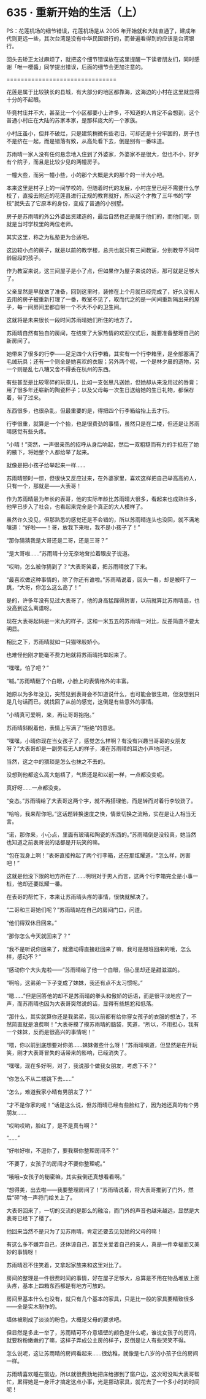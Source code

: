 # 635 · 重新开始的生活（上）

PS：花莲机场的细节错误，花莲机场是从 2005 年开始就和大陆直通了，建成年代则更远一些，其次台湾是没有中华民国银行的，而普遍看得到的应该是台湾银行。

回头去矫正太过麻烦了，就把这个细节错误放在这里提醒一下读者朋友们，同时感谢「唯一櫻醬」同学提出错误，后面的细节会更加注意的。

===============================

花莲是属于比较狭长的县城，有大部分的地区都靠海，这海边的小村在这里就显得十分的不起眼。

毕竟村庄并不大，甚至比一个小区都要小上许多，不知道的人肯定不会想到，这个普通小村庄在大陆的苏家本家，是那样庞大的一个家族。

小村庄虽小，但并不破烂，只是建筑稍微有些老旧，可却还是十分牢固的，房子也不是挤在一起，而是错落有致，从高处看下去，倒是别有一番味道。

苏雨晴一家人没有任何悬念地入住到了外婆家，外婆家不是很大，但也不小，好歹有个院子，而且是比较少见的两幢房子。

一幢大些，而另一幢小些，小的那个大概是大的那个的一半大小吧。

本来这里是村子上的一间学校的，但随着时代的发展，小村庄里已经不需要什么学校了，直接去附近的花莲县进行正规的教育就好，所以这个才教了三年书的“学校”就失去了它原本的身份，变成了普通的小别墅。

房子是苏雨晴的外公外婆出资建造的，最后自然也还是属于他们的，而他们呢，则就是当时学校里的两位老师。

其实这里，称之为私塾更为合适吧。

这边较小点的房子，就是以前的教学楼，总共也就只有三间教室，分别教导不同年龄层段的孩子。

作为教室来说，这三间屋子是小了点，但如果作为屋子来说的话，那可就是足够大了。

父亲显然是早就做了准备，回到这里时，装修在上个月就已经完成了，好久没有人去用的房子被重新打理了一番，教室不见了，取而代之的是一间间重新隔出来的屋子，每一间房间里都自带一个不大不小的卫生间。

这就将是未来很长一段时间苏雨晴她们所住的地方了。

苏雨晴自然有独自的房间，在结束了大家热情的欢迎仪式后，就要准备整理自己的新房间了。

她带来了很多的行李——足足四个大行李箱，其实有一个行李箱里，是全部塞满了毛绒玩具；还有一个则全是她喜欢的衣服；另外两个呢，一个是林夕晨的遗物，另一个则是乱七八糟又舍不得丢在杭州的东西。

有些甚至是比较零碎的玩意儿，比如一支张思凡送她，但她却从来没用过的唇膏；用了很多年还崭新的陶瓷杯子；以及父母每一次生日送给她的生日礼物，都保存着，带了过来。

东西很多，也很杂乱，但最重要的是，得把四个行李箱给抬上去才行。

行李很重，就算是一个个抬，也是很费劲的事情，虽然只是在二楼，但还是让苏雨晴感觉有些头疼。

“小晴！”突然，一声很亲热的招呼从身后响起，然后一双粗糙而有力的手抵在了她的腋下，将她整个人都给举了起来。

就像是把小孩子给举起来一样……

苏雨晴顿时一惊，但很快又反应过来，在外婆家里，喜欢这样把自己举高高的人，只有一个，那就是——大表哥！

作为苏雨晴最为年长的表哥，他的实际年龄比苏雨晴大很多，看起来也成熟许多，他早已步入了社会，也看起来完全是个真正的大人模样了。

虽然许久没见，但那熟悉的感觉还是不会错的，所以苏雨晴连头也没回，就不满地嚷道：“好啦——！哥，放我下来啦，我不是小孩子了！”

“那你猜猜我是大哥还是二哥，还是三哥？”

“是大哥啦……”苏雨晴十分无奈地耷拉着眼皮子说道。

“哎哟，怎么被你猜到了？”大表哥笑着，把苏雨晴放了下来。

“最喜欢做这种事情的，除了你还有谁啦。”苏雨晴说着，回头一看，却是被吓了一跳，“大哥，你怎么这么高了！”

是的，许多年没有见过大表哥了，他的身高猛蹿得厉害，以前就算比苏雨晴高，也没高到这么离谱呀。

现在大表哥起码是一米九的样子，这和一米五五的苏雨晴一对比，反差简直不要太明显。

相比之下，苏雨晴就如一只猫咪般娇小。

也难怪他刚才能毫不费力地就将苏雨晴托举起来了。

“嘿嘿，怕了吧？”

“嘁。”苏雨晴翻了个白眼，小脸上的表情格外的丰富。

她原以为多年没见，突然见到表哥会不知道说什么，也可能会很生疏，但没想到只是几句话而已，就找回了从前的感觉，这倒是有些意外的事情。

“小晴真可爱啊，来，再让哥哥抱抱。”

苏雨晴斜睨着他，表情上写满了“拒绝”的意思。

“嘿嘿，小晴你现在当女孩子了，感觉怎么样啊？有没有兴趣当哥哥的女朋友呀？”大表哥却是一副旁若无人的样子，凑在苏雨晴的耳边小声地问道。

当然，这之中的猥琐是怎么也抹之不去的。

没想到他都这么高大魁梧了，气质还是和以前一样，一点都没变呢。

真好呀……一点都没变。

“变态。”苏雨晴给了大表哥这两个字，就不再搭理他，而是转而对着行李较劲了。

“哈哈，我来帮你吧。”这话题转换速度之快，情景切换之流畅，实在是让人相当无言。

“诺，那你来，小心点，里面有玻璃和陶瓷的东西的。”苏雨晴倒是没较真，她当然也知道之前表哥说的话都是开玩笑的嘛。

“包在我身上啊！”表哥直接拎起了两个行李箱，还在那炫耀道，“怎么样，厉害吧！”

这就是他没下限的地方所在了……明明对于男人而言，这两个行李箱完全是小事一桩，他却还要炫耀一番。

在表哥的帮忙下，本来让苏雨晴头疼的事情，很快就解决了。

“二哥和三哥她们呢？”苏雨晴站在自己的房间门口，问道。

“他们得双休日回来。”

“那你怎么今天就回来了？”

“我不是听说你回来了，就激动得直接赶回来了嘛，我可是翘班回来的哦，怎么样，感动不？”

“感动你个大头鬼啦——”苏雨晴给了他一个白眼，但心里却还是甜滋滋的。

“啊哈，这弟弟一下子变成了妹妹，我还有点不太习惯呢。”

“嗯……”但是回答他的却不是苏雨晴的拳头和傲娇的话语，而是很平淡地应了一声，而苏雨晴也因为大表哥突然说的话，显得有些尴尬和低落。

“那什么，其实就算你还是我弟弟，我以前都有给你穿女孩子的衣服的想法了，不然简直就是浪费啊！”大表哥摸了摸苏雨晴的脑袋，笑道，“所以，不用担心，我有一个妹妹，反而是很高兴的事情呢！”

“喂，你以前到底想要对你弟……妹妹做些什么呀！”苏雨晴嗔道，但显然是在开玩笑，刚才大表哥冒失的话带来的影响，已经消失了。

“嘿嘿，现在多好啊，对了，我说那个做我女朋友，考虑下不？”

“你怎么不从二楼跳下去……”

“怎么，难道我家小晴有男朋友了？”

“才不是你家的呢！”话是这么说，但苏雨晴已经有些脸红了，因为她还真的有个男朋友……

“哎哟哎哟，脸红了，是不是真有啊？”

“……”

“好啦好啦，不逗你了，要我帮你整理房间不？”

“不要了，女孩子的房间才不要你整理呢。”

“哦哦~女孩子的秘密嘛，其实我倒还真想看看啊。”

“想得美，出去啦——我要整理房间了！”苏雨晴说着，将大表哥推到了门外，然后“砰”地一声将门给关上了。

大表哥回来了，一切的交流的是那么的融洽，而门外的声音也越来越远，显然是大表哥已经下了楼了。

他回来当然不是只为了见苏雨晴，肯定还要去见见她的父母的嘛！

有这么多不嫌弃自己，还体谅自己，甚至关爱着自己的亲人，真是一件幸福而又美妙的事情呀！

苏雨晴忍不住笑着，又拿起家族来和这里对比了。

房间的整理是一件很费时间的事情，好在屋子足够大，总算是不用在物品堆放上面头疼，基本上四箱东西都是有地方可放的。

房间里基本什么也没有，就只有几个基本的家具，只是比一般的家具要精致很多——全是实木制作的。

墙体被刷成了淡淡的粉色，大概是父母的要求吧。

但显然是多此一举了，苏雨晴可不介意墙壁的颜色是什么呢，谁说女孩子的房间，就要粉粉嫩嫩的了嘛，这样子弄成公主房的样子，反倒是让人有些哭笑不得。

怎么说呢，这让苏雨晴的房间看起来……很幼稚，就像是七八岁的小孩子住的房间一样。

苏雨晴喜欢睡在窗边，所以就很费劲地把床给挪到了窗户边，这次可没叫大表哥帮忙，累得她是一身汗才搞定这点小事，光是挪动家具，就花去了一个多小时的时间呢！

